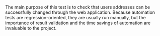 The main purpose of this test is to check that users addresses can be successfully changed through the web application. 
Because automation tests are regression-oriented, they are usually run manually, but the importance of result validation and the time savings of automation are invaluable to the project.
